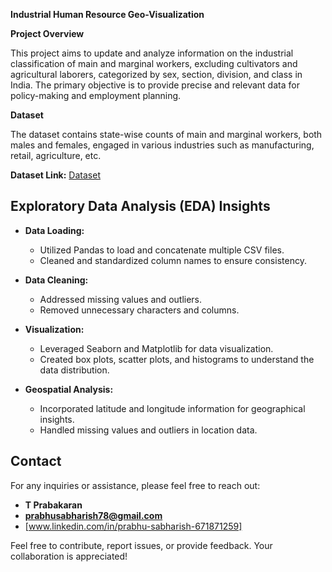 **Industrial Human Resource Geo-Visualization**

**Project Overview**

  This project aims to update and analyze information on the industrial classification of main and marginal workers, excluding cultivators and agricultural laborers, categorized by sex, section, division, and class in India. The primary objective is to provide precise and relevant data for policy-making and employment planning.

**Dataset**

The dataset contains state-wise counts of main and marginal workers, both males and females, engaged in various industries such as manufacturing, retail, agriculture, etc.

**Dataset Link:** [Dataset](https://drive.google.com/drive/folders/1lGw-OeZVAHeIH1cvNBiGClRiRmbQ-0qm)

## Exploratory Data Analysis (EDA) Insights

- **Data Loading:**
  - Utilized Pandas to load and concatenate multiple CSV files.
  - Cleaned and standardized column names to ensure consistency.

- **Data Cleaning:**
  - Addressed missing values and outliers.
  - Removed unnecessary characters and columns.

- **Visualization:**
  - Leveraged Seaborn and Matplotlib for data visualization.
  - Created box plots, scatter plots, and histograms to understand the data distribution.

- **Geospatial Analysis:**
  - Incorporated latitude and longitude information for geographical insights.
  - Handled missing values and outliers in location data.

## Contact

For any inquiries or assistance, please feel free to reach out:

- **T Prabakaran**
- **prabhusabharish78@gmail.com**
- [www.linkedin.com/in/prabhu-sabharish-671871259]

Feel free to contribute, report issues, or provide feedback. Your collaboration is appreciated!

